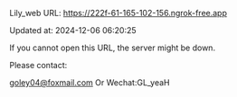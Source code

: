 Lily_web URL: https://222f-61-165-102-156.ngrok-free.app

Updated at: 2024-12-06 06:20:25

If you cannot open this URL, the server might be down.

Please contact: 

goley04@foxmail.com Or Wechat:GL_yeaH